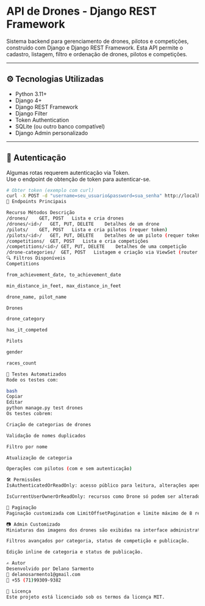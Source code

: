 # API de Drones - Django REST Framework

Sistema backend para gerenciamento de drones, pilotos e competições, construído com Django e Django REST Framework. Esta API permite o cadastro, listagem, filtro e ordenação de drones, pilotos e competições.

---

## ⚙️ Tecnologias Utilizadas

- Python 3.11+
- Django 4+
- Django REST Framework
- Django Filter
- Token Authentication
- SQLite (ou outro banco compatível)
- Django Admin personalizado

---

## 🔐 Autenticação

Algumas rotas requerem autenticação via Token.  
Use o endpoint de obtenção de token para autenticar-se.

```bash
# Obter token (exemplo com curl)
curl -X POST -d "username=seu_usuario&password=sua_senha" http://localhost:8000/api-token-auth/
🔄 Endpoints Principais

Recurso	Métodos	Descrição
/drones/	GET, POST	Lista e cria drones
/drones/<id>/	GET, PUT, DELETE	Detalhes de um drone
/pilots/	GET, POST	Lista e cria pilotos (requer token)
/pilots/<id>/	GET, PUT, DELETE	Detalhes de um piloto (requer token)
/competitions/	GET, POST	Lista e cria competições
/competitions/<id>/	GET, PUT, DELETE	Detalhes de uma competição
/drone-categories/	GET, POST	Listagem e criação via ViewSet (router DRF)
🔍 Filtros Disponíveis
Competitions

from_achievement_date, to_achievement_date

min_distance_in_feet, max_distance_in_feet

drone_name, pilot_name

Drones

drone_category

has_it_competed

Pilots

gender

races_count

🧪 Testes Automatizados
Rode os testes com:

bash
Copiar
Editar
python manage.py test drones
Os testes cobrem:

Criação de categorias de drones

Validação de nomes duplicados

Filtro por nome

Atualização de categoria

Operações com pilotos (com e sem autenticação)

🛠️ Permissões
IsAuthenticatedOrReadOnly: acesso público para leitura, alterações apenas autenticado.

IsCurrentUserOwnerOrReadOnly: recursos como Drone só podem ser alterados por seu criador.

🧭 Paginação
Paginação customizada com LimitOffsetPagination e limite máximo de 8 registros por requisição.

📷 Admin Customizado
Miniaturas das imagens dos drones são exibidas na interface administrativa.

Filtros avançados por categoria, status de competição e publicação.

Edição inline de categoria e status de publicação.

✍️ Autor
Desenvolvido por Delano Sarmento
📧 delanosarmento1@gmail.com
📱 +55 (71)99309-9382

📌 Licença
Este projeto está licenciado sob os termos da licença MIT.
